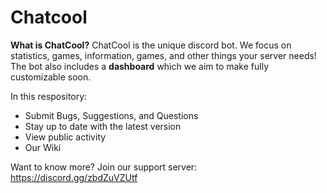 # Chatcool

**What is ChatCool?**
ChatCool is the unique discord bot. We focus on statistics, games, information, games, and other things your server needs!
The bot also includes a **dashboard** which we aim to make fully customizable soon.

In this respository:
 - Submit Bugs, Suggestions, and Questions
 - Stay up to date with the latest version
 - View public activity
 - Our Wiki

Want to know more?
Join our support server: https://discord.gg/zbdZuVZUtf
 
